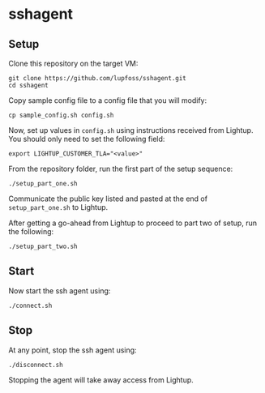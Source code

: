 # sshagent

## Setup

Clone this repository on the target VM:

```
git clone https://github.com/lupfoss/sshagent.git
cd sshagent
```

Copy sample config file to a config file that you will modify:
```
cp sample_config.sh config.sh
```

Now, set up values in `config.sh` using instructions received from Lightup.
You should only need to set the following field:

```
export LIGHTUP_CUSTOMER_TLA="<value>"
```



From the repository folder, run the first part of the setup sequence:
```
./setup_part_one.sh
```

Communicate the public key listed and pasted at the end of `setup_part_one.sh`
to Lightup.

After getting a go-ahead from Lightup to proceed to part two of setup, run the following:

```
./setup_part_two.sh
```

## Start

Now start the ssh agent using:

```
./connect.sh
```

## Stop

At any point, stop the ssh agent using:

```
./disconnect.sh
```

Stopping the agent will take away access from Lightup.
